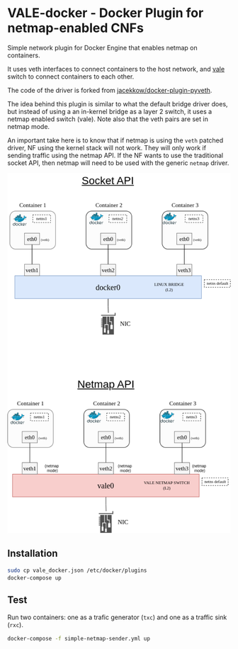# VALE-docker - Docker Plugin for netmap-enabled CNFs

Simple network plugin for Docker Engine that enables netmap on containers.

It uses veth interfaces to connect containers to the host network, and [vale](https://www.freebsd.org/cgi/man.cgi?query=vale&sektion=4&n=1) switch to connect containers to each other.

The code of the driver is forked from [jacekkow/docker-plugin-pyveth](https://github.com/jacekkow/docker-plugin-pyveth).

The idea behind this plugin is similar to what the default bridge driver does, but instead of using a an in-kernel bridge as a layer 2 switch, it uses a netmap enabled switch (vale). Note also that the veth pairs are set in netmap mode.

An important take here is to know that if netmap is using the `veth` patched driver, NF using the kernel stack will not work. They will only work if sending traffic using the netmap API. If the NF wants to use the traditional socket API, then netmap will need to be used with the generic `netmap` driver.

![docker_netmap_diagram](img/docker_netmap_diagram.png)

## Installation

```bash
sudo cp vale_docker.json /etc/docker/plugins
docker-compose up
```

## Test

Run two containers: one as a trafic generator (`txc`) and one as a traffic sink (`rxc`).

```bash
docker-compose -f simple-netmap-sender.yml up
```
